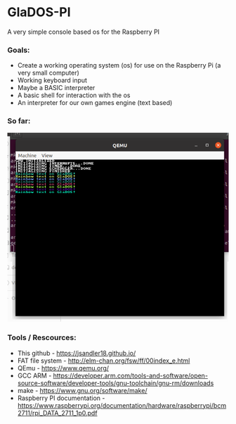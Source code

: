 # GlaDOS-PI
A very simple console based os for the Raspberry PI

### Goals:
* Create a working operating system (os) for use on the Raspberry Pi (a very small computer)
* Working keyboard input
* Maybe a BASIC interpreter
* A basic shell for interaction with the os
* An interpreter for our own games engine (text based)

### So far:
![17_05_2020](https://github.com/mandirex/GlaDOS-Pi/blob/master/screenshots/17_05_2020.PNG "Testing Screen")




### Tools / Rescources: 
* This github - https://jsandler18.github.io/
* FAT file system - http://elm-chan.org/fsw/ff/00index_e.html
* QEmu - https://www.qemu.org/
* GCC ARM - https://developer.arm.com/tools-and-software/open-source-software/developer-tools/gnu-toolchain/gnu-rm/downloads
* make - https://www.gnu.org/software/make/
* Raspberry PI documentation - https://www.raspberrypi.org/documentation/hardware/raspberrypi/bcm2711/rpi_DATA_2711_1p0.pdf
